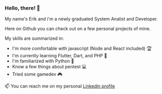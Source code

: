 ### Hello, there! :mage:

My name's Erik and i'm a newly graduated System Analist and Developer.

Here on Github you can check out on a few personal projects of mine.

My skills are summarized in:

- I'm more comfortable with javascript (Node and React included) 🏆
- I'm currently learning Flutter, Dart, and PHP 📝
- I'm familiarized with Python 🐍
- Know a few things about pentest 💻
- Tried some gamedev 🎮


📫 You can reach me on my personal [Linkedin profile](https://www.linkedin.com/in/erik-natan-moreira-santos-983865195/)

<!--
**FueledByRage/FueledByRage** is a ✨ _special_ ✨ repository because its `README.md` (this file) appears on your GitHub profile.

Here are some ideas to get you started:

- 🔭 I’m currently working on ...
- 🌱 I’m currently learning ...
- 👯 I’m looking to collaborate on ...
- 🤔 I’m looking for help with ...
- 💬 Ask me about ...
- 📫 How to reach me: ...
- 😄 Pronouns: ...
- ⚡ Fun fact: ...
-->
